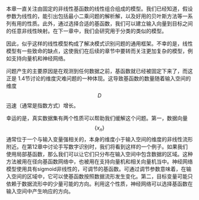 本章一直关注由固定的非线性基函数的线性组合组成的模型。我们已经知道，假设参数为线性的，能引出包括最小二乘问题的解析解，以及好用的贝叶斯方法等一系列有用的性质。此外，通过选择合适的基函数，我们可以建立输入向量到目标之间的任意非线性映射。在下一章中，我们会研究用于分类的类似的模型。    

因此，似乎这样的线性模型构成了解决模式识别问题的通用框架。不幸的是，线性模型有一些致命的缺点，这使我们在后续的章节中要转而关注更加复杂的模型，例如支持向量机和神经网络。    

问题产生的主要原因是在观测到任何数据之前，基函数就已经被固定下来了，而这正是 1.4节讨论的维度灾难问题的一种体现。这导致基函数的数量随着输入空间的维度$$ D $$迅速（通常是指数方式）增长。    

幸运的是，真实数据集有两个性质可以帮助我们缓解这个问题。第一，数据向量$$ \{x_n\}
$$通常位于一个与输入变量强相关的，本身的维度小于输入空间的维度的非线性流形附近。在第12章中讨论手写数字识别时，我们将看到这样的一个例子。如果我们使用局部基函数，那么我们可以让它们只分布在输入空间中包含数据的区域。这种方法被用在径向基函数网络中，也被用在支持向量机和相关向量机当中。神经网络模型使用具有sigmoid非线性的，可调节的基函数。可通过调节参数意味着，在输入空间的区域中，它可以使基函数按照数据流形发生变化。第二，目标变量可能只依赖于数据流形中的少量可能的方向。利用这个性质，神经网络可以选择基函数在输入空间中产生响应的方向。
